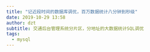 ```yaml
---
title: "记近段时间的数据库调优，百万数据统计八分钟到秒级"
date: 2019-10-29 13:58
author: dzt
subtitle: 交通后台管理系统分片区，分地址的大数据统计SQL调优
tags:
  - mysql
---
```





